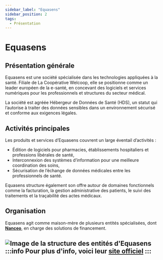 ```yaml
---
sidebar_label: "Equasens"
sidebar_position: 2
tags:
  - Présentation
---
```


# Equasens

## Présentation générale

Equasens est une société spécialisée dans les technologies appliquées à la santé. Filiale de La Coopérative Welcoop, elle se positionne comme un leader européen de la e-santé, en concevant des logiciels et services numériques pour les professionnels et structures du secteur médical.

La société est agréée Hébergeur de Données de Santé (HDS), un statut qui l’autorise à traiter des données sensibles dans un environnement sécurisé et conforme aux exigences légales.

## Activités principales

Les produits et services d’Equasens couvrent un large éventail d’activités :

- Édition de logiciels pour pharmacies, établissements hospitaliers et professions libérales de santé,
- Interconnexion des systèmes d’information pour une meilleure coordination des soins,
- Sécurisation de l’échange de données médicales entre les professionnels de santé.

Equasens structure également son offre autour de domaines fonctionnels comme la facturation, la gestion administrative des patients, le suivi des traitements et la traçabilité des actes médicaux.

## Organisation

Equasens agit comme maison-mère de plusieurs entités spécialisées, dont **[Nanceo](./Nanceo)**, en charge des solutions de financement.

![Image de la structure des entités d'Equasens](/img/presentation/pres_equasens.png)
:::info
Pour plus d'info, voici leur [site officiel](https://equasens.com/)
:::
---

